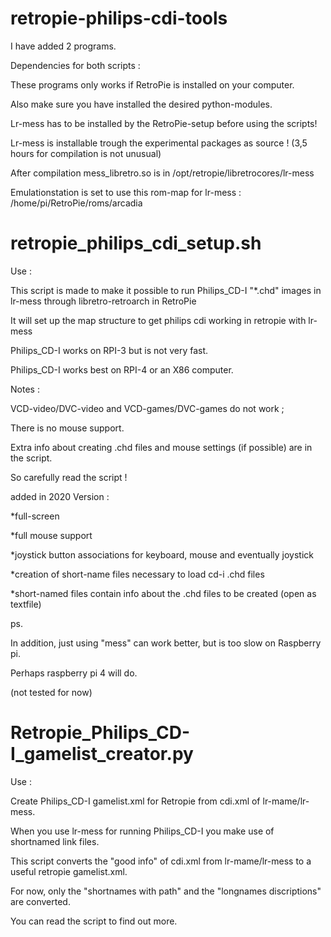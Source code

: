 # retropie-philips-cdi-tools

I have added 2 programs.

Dependencies for both scripts : 

These programs only works if RetroPie is installed on your computer.

Also make sure you have installed the desired python-modules.

Lr-mess has to be installed by the RetroPie-setup before using the scripts!

Lr-mess is installable trough the experimental packages as source ! (3,5 hours for compilation is not unusual)

After compilation mess_libretro.so is in /opt/retropie/libretrocores/lr-mess 

Emulationstation is set to use this rom-map for lr-mess : /home/pi/RetroPie/roms/arcadia

# retropie_philips_cdi_setup.sh

Use :

This script is made to make it possible to run Philips_CD-I "*.chd" images in lr-mess through libretro-retroarch in RetroPie

It will set up the map structure to get philips cdi working in retropie with lr-mess

Philips_CD-I works on RPI-3 but is not very fast. 

Philips_CD-I works best on RPI-4 or an X86 computer. 


Notes :

VCD-video/DVC-video and VCD-games/DVC-games do not work ;

There is no mouse support.

Extra info about creating .chd files and mouse settings (if possible) are in the script.

So carefully read the script !

added in 2020 Version :

*full-screen

*full mouse support

*joystick button associations for keyboard, mouse and eventually joystick

*creation of short-name files necessary to load cd-i .chd files

*short-named files contain info about the .chd files to be created (open as textfile)


ps.

In addition, just using "mess" can work better, but is too slow on Raspberry pi.

Perhaps raspberry pi 4 will do.

(not tested for now)


# Retropie_Philips_CD-I_gamelist_creator.py

Use :

Create Philips_CD-I gamelist.xml for Retropie from cdi.xml of lr-mame/lr-mess.

When you use lr-mess for running Philips_CD-I you make use of shortnamed link files.

This script converts the "good info" of cdi.xml from lr-mame/lr-mess to a useful retropie gamelist.xml.

For now, only the "shortnames with path" and the "longnames discriptions" are converted. 

You can read the script to find out more.





